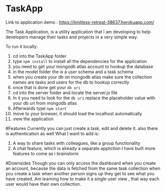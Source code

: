 # TaskApp
Link to application demo : https://limitless-retreat-38637.herokuapp.com/

The Task Application, is a utility application that I am developing to help developers manage their tasks and projects in a very simple way.

To run it locally:

1. cd into the TaskApp folder
2. type `npm install` to install all the dependencies for the application
3. you need to get your mongodb atlas account to hookup the database
4. in the model folder the is a user schema and a task schema
5. when you create your db on mongodb atlas make sure the collection names are tasks and users for the db to hookup correctly
6. once that is done get your `db uri`
7. cd into the server folder and locate the server.js file
8. In it you need to look for the `db uri` replace the placeholder value with your db uri from mongodb atlas
9. Afterwards type `npm start`
10. move to your browser, it should load the localhost automatically
11. view the application

#Features
Currently you can just create a task, edit and delete it. also there is authentication as well
What I want to add is:
1. A way to share tasks with colleagues, like a group functionality
2. A chat feature, which is already a separate appliction I have built
more features to come as i brainstorm

#Downsides
Though you can only access the dashboard when you create an account, because the data is fetched from the same task collection
when you create a task when another person signs up they get to see what you have created.
Am learning how to make it a single user view , that way each user would have their own collection.

